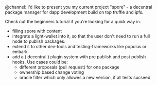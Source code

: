 @channel:
I'd like to present you my current project "spore" - a decentral package manager for dapp development build on top truffle and ipfs.

Check out the beginners tutorial if you're looking for a quick way in.

* filling spore with content
* integrate a light-wallet into it, so that the user don't need to run a full node to publish packages.
* extend it to other dev-tools and testing-frameworks like populus or embark
* add a ( decentral ) plugin system with pre publish and post publish hooks. Use cases could be:
  * different proposals (pull request) for one package
  * ownership based change voting
  * oracle filter which only allowes a new version, if all tests sucseed
  
